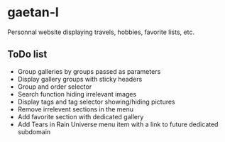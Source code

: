 # gaetan-l

Personnal website displaying travels, hobbies, favorite lists, etc.

## ToDo list

* Group galleries by groups passed as parameters
* Display gallery groups with sticky headers
* Group and order selector
* Search function hiding irrelevant images
* Display tags and tag selector showing/hiding pictures
* Remove irrelevent sections in the menu
* Add favorite section with dedicated gallery
* Add Tears in Rain Universe menu item with a link to future dedicated subdomain